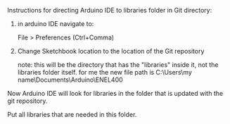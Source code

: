 Instructions for directing Arduino IDE to libraries folder in Git directory:

1. in arduino IDE navigate to:

    File > Preferences (Ctrl+Comma)
   
2. Change Sketchbook location to the location of the Git repository

    note: this will be the directory that has the "libraries" inside it, not the libraries folder itself.
    for me the new file path is C:\Users\my name\Documents\Arduino\ENEL400
    
Now Arduino IDE will look for libraries in the folder that is updated with the git repository.

Put all libraries that are needed in this folder.
